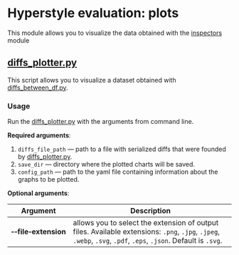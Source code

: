 # Hyperstyle evaluation: plots
This module allows you to visualize the data obtained with the [inspectors](inspectors) module

## [diffs_plotter.py](diffs_plotter.py)
This script allows you to visualize a dataset obtained with [diffs_between_df.py](../inspectors/diffs_between_df.py).

### Usage
Run the [diffs_plotter.py](diffs_plotter.py) with the arguments from command line.

**Required arguments**:
1. `diffs_file_path` — path to a file with serialized diffs that were founded by [diffs_plotter.py](diffs_plotter.py).
2. `save_dir` — directory where the plotted charts will be saved.
3. `config_path` — path to the yaml file containing information about the graphs to be plotted.


**Optional arguments**:

Argument | Description
--- | ---
**&#8209;&#8209;file&#8209;extension** | allows you to select the extension of output files. Available extensions: `.png`, `.jpg`, `.jpeg`, `.webp`, `.svg`, `.pdf`, `.eps`, `.json`. Default is `.svg`.
